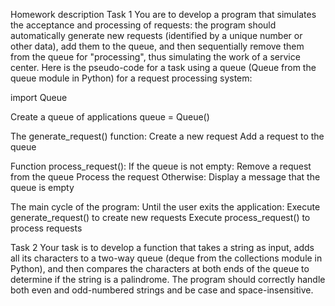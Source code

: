 Homework description
Task 1
You are to develop a program that simulates the acceptance and processing of requests: the program should automatically generate new requests (identified by a unique number or other data), 
add them to the queue, and then sequentially remove them from the queue for "processing", thus simulating the work of a service center.
Here is the pseudo-code for a task using a queue (Queue from the queue module in Python) for a request processing system:

import Queue

Create a queue of applications
queue = Queue()

The generate_request() function:
    Create a new request
    Add a request to the queue

Function process_request():
    If the queue is not empty:
        Remove a request from the queue
        Process the request
    Otherwise:
        Display a message that the queue is empty

The main cycle of the program:
    Until the user exits the application:
        Execute generate_request() to create new requests
        Execute process_request() to process requests

Task 2
Your task is to develop a function that takes a string as input, adds all its characters to a two-way queue (deque from the collections module in Python), 
and then compares the characters at both ends of the queue to determine if the string is a palindrome. 
The program should correctly handle both even and odd-numbered strings and be case and space-insensitive.
